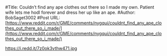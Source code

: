 #Title: Couldn’t find any ape clothes out there so I made my own. Patient wife lets me hodl forever and dress her up like an ape.
#Author: BobSaget3002
#Post URL: [https://www.reddit.com/r/GME/comments/nygqui/couldnt_find_any_ape_clothes_out_there_so_i_made/](https://www.reddit.com/r/GME/comments/nygqui/couldnt_find_any_ape_clothes_out_there_so_i_made/)


https://i.redd.it/7z0ok3vthw471.jpg